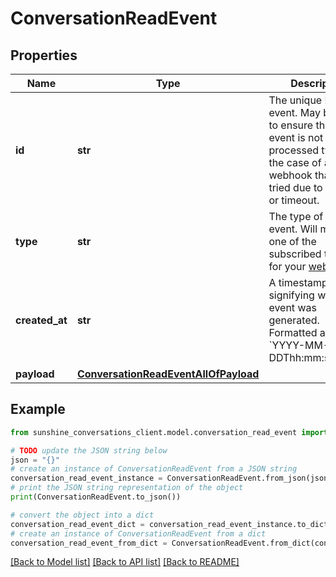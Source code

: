 # ConversationReadEvent


## Properties

Name | Type | Description | Notes
------------ | ------------- | ------------- | -------------
**id** | **str** | The unique ID of the event. May be used to ensure that an event is not processed twice in the case of a webhook that is re-tried due to an error or timeout. | [optional] 
**type** | **str** | The type of the event. Will match one of the subscribed triggers for your [webhook](#operation/CreateWebhook). | [optional] 
**created_at** | **str** | A timestamp signifying when the event was generated. Formatted as &#x60;YYYY-MM-DDThh:mm:ss.SSSZ&#x60;. | [optional] 
**payload** | [**ConversationReadEventAllOfPayload**](ConversationReadEventAllOfPayload.md) |  | [optional] 

## Example

```python
from sunshine_conversations_client.model.conversation_read_event import ConversationReadEvent

# TODO update the JSON string below
json = "{}"
# create an instance of ConversationReadEvent from a JSON string
conversation_read_event_instance = ConversationReadEvent.from_json(json)
# print the JSON string representation of the object
print(ConversationReadEvent.to_json())

# convert the object into a dict
conversation_read_event_dict = conversation_read_event_instance.to_dict()
# create an instance of ConversationReadEvent from a dict
conversation_read_event_from_dict = ConversationReadEvent.from_dict(conversation_read_event_dict)
```
[[Back to Model list]](../README.md#documentation-for-models) [[Back to API list]](../README.md#documentation-for-api-endpoints) [[Back to README]](../README.md)


